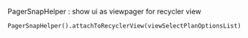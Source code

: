 PagerSnapHelper
: show ui as viewpager for recycler view

```
PagerSnapHelper().attachToRecyclerView(viewSelectPlanOptionsList)
```